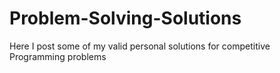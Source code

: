 # Problem-Solving-Solutions
Here I post some of my valid personal solutions for competitive Programming problems

